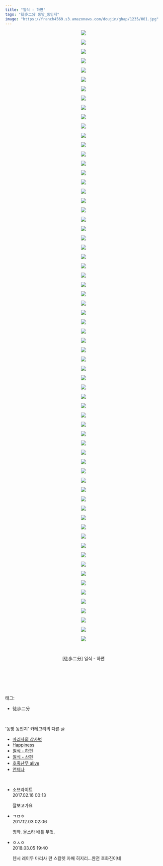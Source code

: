 ```yaml
---
title: "일식 - 하편"
tags: "徒歩二分 동방_동인지"
image: "https://franch4569.s3.amazonaws.com/doujin/ghap/1235/001.jpg"
---
```

<div class="article">
<p style="text-align: center; clear: none; float: none;"><img src="{{ site.imgserver2 }}/ghap/1235/001.jpg"/></p>
<p style="text-align: center; clear: none; float: none;"><img src="{{ site.imgserver2 }}/ghap/1235/002.jpg"/></p>
<p style="text-align: center; clear: none; float: none;"><img src="{{ site.imgserver2 }}/ghap/1235/003.jpg"/></p>
<p style="text-align: center; clear: none; float: none;"><img src="{{ site.imgserver2 }}/ghap/1235/004.jpg"/></p>
<p style="text-align: center; clear: none; float: none;"><img src="{{ site.imgserver2 }}/ghap/1235/005.jpg"/></p>
<p style="text-align: center; clear: none; float: none;"><img src="{{ site.imgserver2 }}/ghap/1235/006.jpg"/></p>
<p style="text-align: center; clear: none; float: none;"><img src="{{ site.imgserver2 }}/ghap/1235/007.jpg"/></p>
<p style="text-align: center; clear: none; float: none;"><img src="{{ site.imgserver2 }}/ghap/1235/008.jpg"/></p>
<p style="text-align: center; clear: none; float: none;"><img src="{{ site.imgserver2 }}/ghap/1235/009.jpg"/></p>
<p style="text-align: center; clear: none; float: none;"><img src="{{ site.imgserver2 }}/ghap/1235/010.jpg"/></p>
<p style="text-align: center; clear: none; float: none;"><img src="{{ site.imgserver2 }}/ghap/1235/011.jpg"/></p>
<p style="text-align: center; clear: none; float: none;"><img src="{{ site.imgserver2 }}/ghap/1235/012.jpg"/></p>
<p style="text-align: center; clear: none; float: none;"><img src="{{ site.imgserver2 }}/ghap/1235/013.jpg"/></p>
<p style="text-align: center; clear: none; float: none;"><img src="{{ site.imgserver2 }}/ghap/1235/014.jpg"/></p>
<p style="text-align: center; clear: none; float: none;"><img src="{{ site.imgserver2 }}/ghap/1235/015.jpg"/></p>
<p style="text-align: center; clear: none; float: none;"><img src="{{ site.imgserver2 }}/ghap/1235/016.jpg"/></p>
<p style="text-align: center; clear: none; float: none;"><img src="{{ site.imgserver2 }}/ghap/1235/017.jpg"/></p>
<p style="text-align: center; clear: none; float: none;"><img src="{{ site.imgserver2 }}/ghap/1235/018.jpg"/></p>
<p style="text-align: center; clear: none; float: none;"><img src="{{ site.imgserver2 }}/ghap/1235/019.jpg"/></p>
<p style="text-align: center; clear: none; float: none;"><img src="{{ site.imgserver2 }}/ghap/1235/020.jpg"/></p>
<p style="text-align: center; clear: none; float: none;"><img src="{{ site.imgserver2 }}/ghap/1235/021.jpg"/></p>
<p style="text-align: center; clear: none; float: none;"><img src="{{ site.imgserver2 }}/ghap/1235/022.jpg"/></p>
<p style="text-align: center; clear: none; float: none;"><img src="{{ site.imgserver2 }}/ghap/1235/023.jpg"/></p>
<p style="text-align: center; clear: none; float: none;"><img src="{{ site.imgserver2 }}/ghap/1235/024.jpg"/></p>
<p style="text-align: center; clear: none; float: none;"><img src="{{ site.imgserver2 }}/ghap/1235/025.jpg"/></p>
<p style="text-align: center; clear: none; float: none;"><img src="{{ site.imgserver2 }}/ghap/1235/026.jpg"/></p>
<p style="text-align: center; clear: none; float: none;"><img src="{{ site.imgserver2 }}/ghap/1235/027.jpg"/></p>
<p style="text-align: center; clear: none; float: none;"><img src="{{ site.imgserver2 }}/ghap/1235/028.jpg"/></p>
<p style="text-align: center; clear: none; float: none;"><img src="{{ site.imgserver2 }}/ghap/1235/029.jpg"/></p>
<p style="text-align: center; clear: none; float: none;"><img src="{{ site.imgserver2 }}/ghap/1235/030.jpg"/></p>
<p style="text-align: center; clear: none; float: none;"><img src="{{ site.imgserver2 }}/ghap/1235/031.jpg"/></p>
<p style="text-align: center; clear: none; float: none;"><img src="{{ site.imgserver2 }}/ghap/1235/032.jpg"/></p>
<p style="text-align: center; clear: none; float: none;"><img src="{{ site.imgserver2 }}/ghap/1235/033.jpg"/></p>
<p style="text-align: center; clear: none; float: none;"><img src="{{ site.imgserver2 }}/ghap/1235/034.jpg"/></p>
<p style="text-align: center; clear: none; float: none;"><img src="{{ site.imgserver2 }}/ghap/1235/035.jpg"/></p>
<p style="text-align: center; clear: none; float: none;"><img src="{{ site.imgserver2 }}/ghap/1235/036.jpg"/></p>
<p style="text-align: center; clear: none; float: none;"><img src="{{ site.imgserver2 }}/ghap/1235/037.jpg"/></p>
<p style="text-align: center; clear: none; float: none;"><img src="{{ site.imgserver2 }}/ghap/1235/038.jpg"/></p>
<p style="text-align: center; clear: none; float: none;"><img src="{{ site.imgserver2 }}/ghap/1235/039.jpg"/></p>
<p style="text-align: center; clear: none; float: none;"><img src="{{ site.imgserver2 }}/ghap/1235/040.jpg"/></p>
<p style="text-align: center; clear: none; float: none;"><img src="{{ site.imgserver2 }}/ghap/1235/041.jpg"/></p>
<p style="text-align: center; clear: none; float: none;"><img src="{{ site.imgserver2 }}/ghap/1235/042.jpg"/></p>
<p style="text-align: center; clear: none; float: none;"><img src="{{ site.imgserver2 }}/ghap/1235/043.jpg"/></p>
<p style="text-align: center; clear: none; float: none;"><img src="{{ site.imgserver2 }}/ghap/1235/044.jpg"/></p>
<p style="text-align: center; clear: none; float: none;"><img src="{{ site.imgserver2 }}/ghap/1235/045.jpg"/></p>
<p style="text-align: center; clear: none; float: none;"><img src="{{ site.imgserver2 }}/ghap/1235/046.jpg"/></p>
<p style="text-align: center; clear: none; float: none;"><img src="{{ site.imgserver2 }}/ghap/1235/047.jpg"/></p>
<p style="text-align: center; clear: none; float: none;"><img src="{{ site.imgserver2 }}/ghap/1235/048.jpg"/></p>
<p style="text-align: center; clear: none; float: none;"><img src="{{ site.imgserver2 }}/ghap/1235/049.jpg"/></p>
<p style="text-align: center; clear: none; float: none;"><img src="{{ site.imgserver2 }}/ghap/1235/050.jpg"/></p>
<p style="text-align: center; clear: none; float: none;"><img src="{{ site.imgserver2 }}/ghap/1235/051.jpg"/></p>
<p style="text-align: center; clear: none; float: none;"><img src="{{ site.imgserver2 }}/ghap/1235/052.jpg"/></p>
<p style="text-align: center; clear: none; float: none;"><img src="{{ site.imgserver2 }}/ghap/1235/053.jpg"/></p>
<p style="text-align: center; clear: none; float: none;"><img src="{{ site.imgserver2 }}/ghap/1235/054.jpg"/></p>
<p style="text-align: center; clear: none; float: none;"><img src="{{ site.imgserver2 }}/ghap/1235/055.jpg"/></p>
<p style="text-align: center; clear: none; float: none;"><img src="{{ site.imgserver2 }}/ghap/1235/056.jpg"/></p>
<p style="text-align: center; clear: none; float: none;"><img src="{{ site.imgserver2 }}/ghap/1235/057.jpg"/></p>
<p style="text-align: center; clear: none; float: none;"><img src="{{ site.imgserver2 }}/ghap/1235/058.jpg"/></p>
<p style="text-align: center; clear: none; float: none;"><img src="{{ site.imgserver2 }}/ghap/1235/059.jpg"/></p>
<p style="text-align: center; clear: none; float: none;"><img src="{{ site.imgserver2 }}/ghap/1235/060.jpg"/></p>
<p style="text-align: center; clear: none; float: none;"><img src="{{ site.imgserver2 }}/ghap/1235/061.jpg"/></p>
<p style="text-align: center; clear: none; float: none;"><img src="{{ site.imgserver2 }}/ghap/1235/062.jpg"/></p>
<p style="text-align: center; clear: none; float: none;"><img src="{{ site.imgserver2 }}/ghap/1235/063.jpg"/></p>
<p style="text-align: center; clear: none; float: none;"><img src="{{ site.imgserver2 }}/ghap/1235/064.jpg"/></p>
<p style="text-align: center; clear: none; float: none;"><img src="{{ site.imgserver2 }}/ghap/1235/065.jpg"/></p>
<p style="text-align: center; clear: none; float: none;"><img src="{{ site.imgserver2 }}/ghap/1235/066.jpg"/></p>
<p style="text-align: center; clear: none; float: none;"><br/></p>
<p style="text-align: center; clear: none; float: none;">[徒歩二分] 일식 - 하편</p>
<p style="text-align: center; clear: none; float: none;"><br/></p>
<p><br/></p>
</div><br/>
<div class="tagTrail">
<p>태그: </p>
<ul>
<li>徒歩二分</li>
</ul>
</div><br/>
<div class="another">
<p>'동방 동인지' 카테고리의 다른 글</p>
<ul>
<li><a href="/ghap_1237">마리사의 상사병</a></li>
<li><a href="/ghap_1236">Happiness</a></li>
<li><a href="/ghap_1235">일식 - 하편</a></li>
<li><a href="/ghap_1234">일식 - 상편</a></li>
<li><a href="/ghap_1232">호족난무 alive</a></li>
<li><a href="/ghap_1231">언제나</a></li>
</ul>
</div><br/>
<div class="cb_module cb_fluid">
<div class="cb_wrt cb_profile">
<div class="comment">
<ul>
<li class="cb_thumb_off" id="comment14916554">
<div class="cb_comment_area">
<div class="cb_info_area">
<div class="cb_section">
<span class="cb_nick_name">소브라이트</span>
</div>
<div class="cb_section">
<span class="cb_date">2017.02.16 00:13 </span>
</div>
</div>
<div class="cb_dsc_comment">
<p class="cb_dsc">
											잘보고가요
										</p>
</div>
</div></li>
<li class="cb_thumb_off" id="comment15143323">
<div class="cb_comment_area">
<div class="cb_info_area">
<div class="cb_section">
<span class="cb_nick_name">ㄱㅁㅎ</span>
</div>
<div class="cb_section">
<span class="cb_date">2017.12.03 02:06 </span>
</div>
</div>
<div class="cb_dsc_comment">
<p class="cb_dsc">
											띵작. 올스타 배틀 무엇.
										</p>
</div>
</div></li>
<li class="cb_thumb_off" id="comment15213101">
<div class="cb_comment_area">
<div class="cb_info_area">
<div class="cb_section">
<span class="cb_nick_name">ㅇㅅㅇ</span>
</div>
<div class="cb_section">
<span class="cb_date">2018.03.05 19:40 </span>
</div>
</div>
<div class="cb_dsc_comment">
<p class="cb_dsc">
											텐시 레이무 마리사 란 스칼렛 자매 히지리...완전 호화진이네
										</p>
</div>
</div></li>
</ul>
</div>
</div><!-- commentList close -->
</div><br/>
